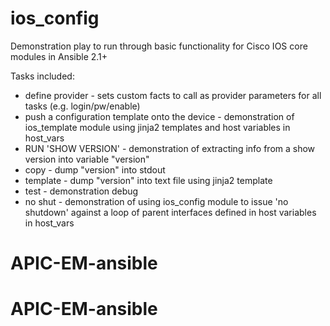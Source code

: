 # ios_config

Demonstration play to run through basic functionality for Cisco IOS core modules in Ansible 2.1+

Tasks included:
- define provider - sets custom facts to call as provider parameters for all tasks (e.g. login/pw/enable)
- push a configuration template onto the device - demonstration of ios_template module using jinja2 templates and host variables in host_vars
- RUN 'SHOW VERSION' - demonstration of extracting info from a show version into variable "version"
- copy - dump "version" into stdout
- template - dump "version" into text file using jinja2 template
- test - demonstration debug
- no shut - demonstration of using ios_config module to issue 'no shutdown' against a loop of parent interfaces defined in host variables in host_vars
# APIC-EM-ansible
# APIC-EM-ansible
